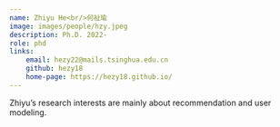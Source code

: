 ```yaml
---
name: Zhiyu He<br/>何祉瑜
image: images/people/hzy.jpeg 
description: Ph.D. 2022- 
role: phd 
links: 
    email: hezy22@mails.tsinghua.edu.cn 
    github: hezy18 
    home-page: https://hezy18.github.io/
--- 
```


Zhiyu’s research interests are mainly about recommendation and user modeling.

